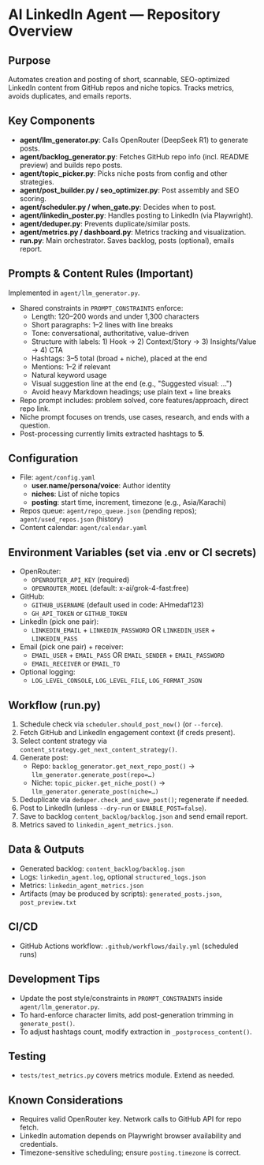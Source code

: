 # AI LinkedIn Agent — Repository Overview

## Purpose
Automates creation and posting of short, scannable, SEO-optimized LinkedIn content from GitHub repos and niche topics. Tracks metrics, avoids duplicates, and emails reports.

## Key Components
- **agent/llm_generator.py**: Calls OpenRouter (DeepSeek R1) to generate posts.
- **agent/backlog_generator.py**: Fetches GitHub repo info (incl. README preview) and builds repo posts.
- **agent/topic_picker.py**: Picks niche posts from config and other strategies.
- **agent/post_builder.py / seo_optimizer.py**: Post assembly and SEO scoring.
- **agent/scheduler.py / when_gate.py**: Decides when to post.
- **agent/linkedin_poster.py**: Handles posting to LinkedIn (via Playwright).
- **agent/deduper.py**: Prevents duplicate/similar posts.
- **agent/metrics.py / dashboard.py**: Metrics tracking and visualization.
- **run.py**: Main orchestrator. Saves backlog, posts (optional), emails report.

## Prompts & Content Rules (Important)
Implemented in `agent/llm_generator.py`.
- Shared constraints in `PROMPT_CONSTRAINTS` enforce:
  - Length: 120–200 words and under 1,300 characters
  - Short paragraphs: 1–2 lines with line breaks
  - Tone: conversational, authoritative, value-driven
  - Structure with labels: 1) Hook → 2) Context/Story → 3) Insights/Value → 4) CTA
  - Hashtags: 3–5 total (broad + niche), placed at the end
  - Mentions: 1–2 if relevant
  - Natural keyword usage
  - Visual suggestion line at the end (e.g., "Suggested visual: …")
  - Avoid heavy Markdown headings; use plain text + line breaks
- Repo prompt includes: problem solved, core features/approach, direct repo link.
- Niche prompt focuses on trends, use cases, research, and ends with a question.
- Post-processing currently limits extracted hashtags to **5**.

## Configuration
- File: `agent/config.yaml`
  - **user.name/persona/voice**: Author identity
  - **niches**: List of niche topics
  - **posting**: start time, increment, timezone (e.g., Asia/Karachi)
- Repos queue: `agent/repo_queue.json` (pending repos); `agent/used_repos.json` (history)
- Content calendar: `agent/calendar.yaml`

## Environment Variables (set via .env or CI secrets)
- OpenRouter:
  - `OPENROUTER_API_KEY` (required)
  - `OPENROUTER_MODEL` (default: x-ai/grok-4-fast:free)
- GitHub:
  - `GITHUB_USERNAME` (default used in code: AHmedaf123)
  - `GH_API_TOKEN` or `GITHUB_TOKEN`
- LinkedIn (pick one pair):
  - `LINKEDIN_EMAIL` + `LINKEDIN_PASSWORD` OR `LINKEDIN_USER` + `LINKEDIN_PASS`
- Email (pick one pair) + receiver:
  - `EMAIL_USER` + `EMAIL_PASS` OR `EMAIL_SENDER` + `EMAIL_PASSWORD`
  - `EMAIL_RECEIVER` or `EMAIL_TO`
- Optional logging:
  - `LOG_LEVEL_CONSOLE`, `LOG_LEVEL_FILE`, `LOG_FORMAT_JSON`

## Workflow (run.py)
1. Schedule check via `scheduler.should_post_now()` (or `--force`).
2. Fetch GitHub and LinkedIn engagement context (if creds present).
3. Select content strategy via `content_strategy.get_next_content_strategy()`.
4. Generate post:
   - Repo: `backlog_generator.get_next_repo_post()` → `llm_generator.generate_post(repo=…)`
   - Niche: `topic_picker.get_niche_post()` → `llm_generator.generate_post(niche=…)`
5. Deduplicate via `deduper.check_and_save_post()`; regenerate if needed.
6. Post to LinkedIn (unless `--dry-run` or `ENABLE_POST=false`).
7. Save to backlog `content_backlog/backlog.json` and send email report.
8. Metrics saved to `linkedin_agent_metrics.json`.

## Data & Outputs
- Generated backlog: `content_backlog/backlog.json`
- Logs: `linkedin_agent.log`, optional `structured_logs.json`
- Metrics: `linkedin_agent_metrics.json`
- Artifacts (may be produced by scripts): `generated_posts.json`, `post_preview.txt`

## CI/CD
- GitHub Actions workflow: `.github/workflows/daily.yml` (scheduled runs)

## Development Tips
- Update the post style/constraints in `PROMPT_CONSTRAINTS` inside `agent/llm_generator.py`.
- To hard-enforce character limits, add post-generation trimming in `generate_post()`.
- To adjust hashtags count, modify extraction in `_postprocess_content()`.

## Testing
- `tests/test_metrics.py` covers metrics module. Extend as needed.

## Known Considerations
- Requires valid OpenRouter key. Network calls to GitHub API for repo fetch.
- LinkedIn automation depends on Playwright browser availability and credentials.
- Timezone-sensitive scheduling; ensure `posting.timezone` is correct.
